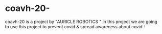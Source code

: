 # coavh-20-
coavh-20 is a project by "AURICLE ROBOTICS " in this project we are going to use this  project to prevent covid &amp; spread awareness about covid  ! 
